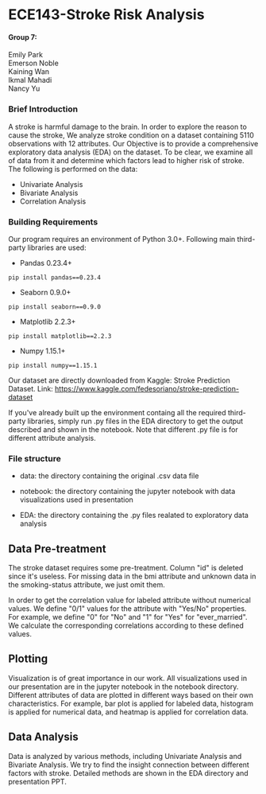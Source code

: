 # ECE143-Stroke Risk Analysis

#### Group 7:
  Emily Park  
  Emerson Noble  
  Kaining Wan  
  Ikmal Mahadi  
  Nancy Yu  

### Brief Introduction

A stroke is harmful damage to the brain. In order to explore the reason to cause the stroke, We analyze stroke condition on a dataset containing 5110 observations with 12 attributes. Our Objective is to provide a comprehensive exploratory data analysis (EDA) on the dataset. To be clear, we examine all of data from it and determine which factors lead to higher risk of stroke. The following is performed on the data:

* Univariate Analysis
* Bivariate Analysis
* Correlation Analysis

### Building Requirements

Our program requires an environment of Python 3.0+. Following main third-party libraries are used: 

* Pandas 0.23.4+ 

`pip install pandas==0.23.4`

* Seaborn 0.9.0+

`pip install seaborn==0.9.0`

* Matplotlib 2.2.3+

`pip install matplotlib==2.2.3`

* Numpy 1.15.1+

`pip install numpy==1.15.1`

Our dataset are directly downloaded from Kaggle: Stroke Prediction Dataset. Link: https://www.kaggle.com/fedesoriano/stroke-prediction-dataset

If you've already built up the environment containg all the required third-party libraries, simply run .py files in the EDA directory to get the output described and shown in the notebook. Note that different .py file is for different attribute analysis.

### File structure

* data: the directory containing the original .csv data file

* notebook: the directory containing the jupyter notebook with data visualizations used in presentation

* EDA: the directory containing the .py files realated to exploratory data analysis

## Data Pre-treatment

The stroke dataset requires some pre-treatment. Column "id" is deleted since it's useless. For missing data in the bmi attribute and unknown data in the smoking-status attribute, we just omit them. 

In order to get the correlation value for labeled attribute without numerical values. We define "0/1" values for the attribute with "Yes/No" properties. For example, we define "0" for "No" and "1" for "Yes" for "ever_married". We calculate the corresponding correlations according to these defined values.

## Plotting

Visualization is of great importance in our work. All visualizations used in our presentation are in the jupyter notebook in the notebook directory. Different attributes of data are plotted in different ways based on their own characteristics. For example, bar plot is applied for labeled data, histogram is applied for numerical data, and heatmap is applied for correlation data.

## Data Analysis

Data is analyzed by various methods, including Univariate Analysis and Bivariate Analysis. We try to find the insight connection between different factors with stroke. Detailed methods are shown in the EDA directory and presentation PPT.




